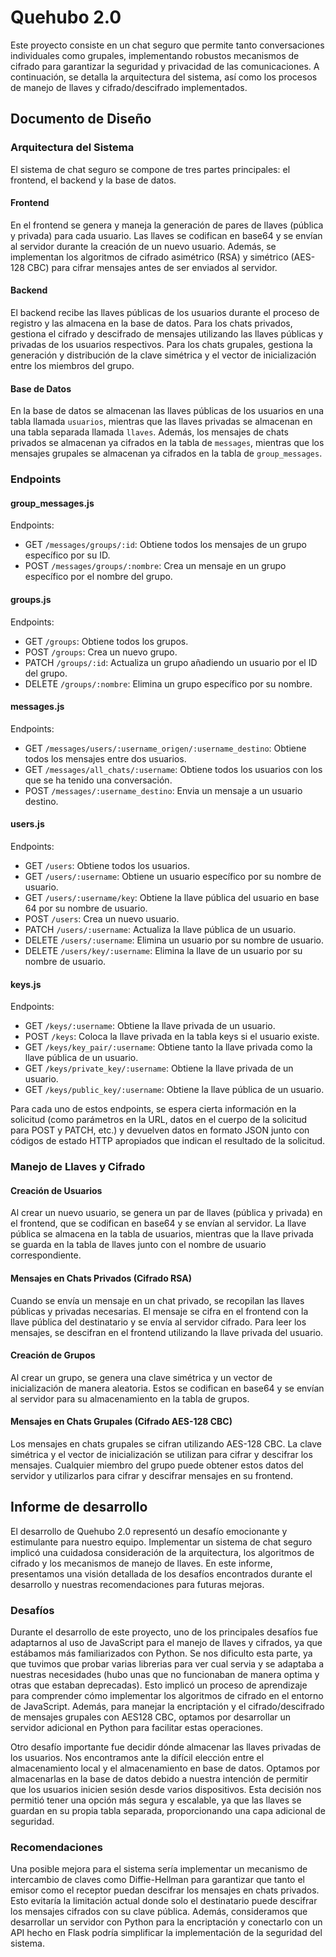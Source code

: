 # Quehubo 2.0

Este proyecto consiste en un chat seguro que permite tanto conversaciones individuales como grupales, implementando robustos mecanismos de cifrado para garantizar la seguridad y privacidad de las comunicaciones. A continuación, se detalla la arquitectura del sistema, así como los procesos de manejo de llaves y cifrado/descifrado implementados.

## Documento de Diseño 

### Arquitectura del Sistema

El sistema de chat seguro se compone de tres partes principales: el frontend, el backend y la base de datos.

#### Frontend

En el frontend se genera y maneja la generación de pares de llaves (pública y privada) para cada usuario. Las llaves se codifican en base64 y se envían al servidor durante la creación de un nuevo usuario. Además, se implementan los algoritmos de cifrado asimétrico (RSA) y simétrico (AES-128 CBC) para cifrar mensajes antes de ser enviados al servidor.

#### Backend

El backend recibe las llaves públicas de los usuarios durante el proceso de registro y las almacena en la base de datos. Para los chats privados, gestiona el cifrado y descifrado de mensajes utilizando las llaves públicas y privadas de los usuarios respectivos. Para los chats grupales, gestiona la generación y distribución de la clave simétrica y el vector de inicialización entre los miembros del grupo.

#### Base de Datos

En la base de datos se almacenan las llaves públicas de los usuarios en una tabla llamada `usuarios`, mientras que las llaves privadas se almacenan en una tabla separada llamada `llaves`. Además, los mensajes de chats privados se almacenan ya cifrados en la tabla de `messages`, mientras que los mensajes grupales se almacenan ya cifrados en la tabla de `group_messages`.

### Endpoints

#### group_messages.js
Endpoints:

- GET `/messages/groups/:id`: Obtiene todos los mensajes de un grupo específico por su ID.
- POST `/messages/groups/:nombre`: Crea un mensaje en un grupo específico por el nombre del grupo.

#### groups.js
Endpoints:

- GET `/groups`: Obtiene todos los grupos.
- POST `/groups`: Crea un nuevo grupo.
- PATCH `/groups/:id`: Actualiza un grupo añadiendo un usuario por el ID del grupo.
- DELETE `/groups/:nombre`: Elimina un grupo específico por su nombre.

#### messages.js
Endpoints:

- GET `/messages/users/:username_origen/:username_destino`: Obtiene todos los mensajes entre dos usuarios.
- GET `/messages/all_chats/:username`: Obtiene todos los usuarios con los que se ha tenido una conversación.
- POST `/messages/:username_destino`: Envia un mensaje a un usuario destino.

#### users.js
Endpoints:

- GET `/users`: Obtiene todos los usuarios.
- GET `/users/:username`: Obtiene un usuario específico por su nombre de usuario.
- GET `/users/:username/key`: Obtiene la llave pública del usuario en base 64 por su nombre de usuario.
- POST `/users`: Crea un nuevo usuario.
- PATCH `/users/:username`: Actualiza la llave pública de un usuario.
- DELETE `/users/:username`: Elimina un usuario por su nombre de usuario.
- DELETE `/users/key/:username`: Elimina la llave de un usuario por su nombre de usuario.

#### keys.js
Endpoints:

- GET `/keys/:username`: Obtiene la llave privada de un usuario.
- POST `/keys`: Coloca la llave privada en la tabla keys si el usuario existe.
- GET `/keys/key_pair/:username`: Obtiene tanto la llave privada como la llave pública de un usuario.
- GET `/keys/private_key/:username`: Obtiene la llave privada de un usuario.
- GET `/keys/public_key/:username`: Obtiene la llave pública de un usuario.

Para cada uno de estos endpoints, se espera cierta información en la solicitud (como parámetros en la URL, datos en el cuerpo de la solicitud para POST y PATCH, etc.) y devuelven datos en formato JSON junto con códigos de estado HTTP apropiados que indican el resultado de la solicitud.

### Manejo de Llaves y Cifrado

#### Creación de Usuarios

Al crear un nuevo usuario, se genera un par de llaves (pública y privada) en el frontend, que se codifican en base64 y se envían al servidor. La llave pública se almacena en la tabla de usuarios, mientras que la llave privada se guarda en la tabla de llaves junto con el nombre de usuario correspondiente.

#### Mensajes en Chats Privados (Cifrado RSA)

Cuando se envía un mensaje en un chat privado, se recopilan las llaves públicas y privadas necesarias. El mensaje se cifra en el frontend con la llave pública del destinatario y se envía al servidor cifrado. Para leer los mensajes, se descifran en el frontend utilizando la llave privada del usuario.

#### Creación de Grupos

Al crear un grupo, se genera una clave simétrica y un vector de inicialización de manera aleatoria. Estos se codifican en base64 y se envían al servidor para su almacenamiento en la tabla de grupos.

#### Mensajes en Chats Grupales (Cifrado AES-128 CBC)

Los mensajes en chats grupales se cifran utilizando AES-128 CBC. La clave simétrica y el vector de inicialización se utilizan para cifrar y descifrar los mensajes. Cualquier miembro del grupo puede obtener estos datos del servidor y utilizarlos para cifrar y descifrar mensajes en su frontend.

## Informe de desarrollo

El desarrollo de Quehubo 2.0 representó un desafío emocionante y estimulante para nuestro equipo. Implementar un sistema de chat seguro implicó una cuidadosa consideración de la arquitectura, los algoritmos de cifrado y los mecanismos de manejo de llaves. En este informe, presentamos una visión detallada de los desafíos encontrados durante el desarrollo y nuestras recomendaciones para futuras mejoras.

### Desafíos

Durante el desarrollo de este proyecto, uno de los principales desafíos fue adaptarnos al uso de JavaScript para el manejo de llaves y cifrados, ya que estábamos más familiarizados con Python. Se nos dificulto esta parte, ya que tuvimos que probar varias librerias para ver cual servia y se adaptaba a nuestras necesidades (hubo unas que no funcionaban de manera optima y otras que estaban deprecadas). Esto implicó un proceso de aprendizaje para comprender cómo implementar los algoritmos de cifrado en el entorno de JavaScript. Además, para manejar la encriptación y el cifrado/descifrado de mensajes grupales con AES128 CBC, optamos por desarrollar un servidor adicional en Python para facilitar estas operaciones.

Otro desafío importante fue decidir dónde almacenar las llaves privadas de los usuarios. Nos encontramos ante la difícil elección entre el almacenamiento local y el almacenamiento en base de datos. Optamos por almacenarlas en la base de datos debido a nuestra intención de permitir que los usuarios inicien sesión desde varios dispositivos. Esta decisión nos permitió tener una opción más segura y escalable, ya que las llaves se guardan en su propia tabla separada, proporcionando una capa adicional de seguridad.

### Recomendaciones

Una posible mejora para el sistema sería implementar un mecanismo de intercambio de claves como Diffie-Hellman para garantizar que tanto el emisor como el receptor puedan descifrar los mensajes en chats privados. Esto evitaría la limitación actual donde solo el destinatario puede descifrar los mensajes cifrados con su clave pública. Además, consideramos que desarrollar un servidor con Python para la encriptación y conectarlo con un API hecho en Flask podría simplificar la implementación de la seguridad del sistema.